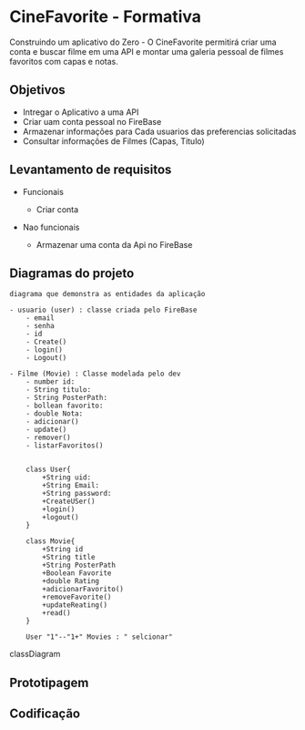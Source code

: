 # CineFavorite - Formativa
Construindo um aplicativo do Zero - O CineFavorite permitirá criar uma conta e buscar filme em uma API e montar uma galeria pessoal de filmes favoritos com capas e notas.

## Objetivos
- Intregar o Aplicativo a uma API
- Criar uam conta pessoal no FireBase
- Armazenar informações para Cada usuarios das preferencias solicitadas
- Consultar informações de Filmes (Capas, Titulo)

## Levantamento de requisitos 

- Funcionais
    - Criar conta


- Nao funcionais 
    - Armazenar uma conta da Api no FireBase

## Diagramas do projeto
    diagrama que demonstra as entidades da aplicação

    - usuario (user) : classe criada pelo FireBase
        - email
        - senha
        - id
        - Create()
        - login()
        - Logout()

    - Filme (Movie) : Classe modelada pelo dev
        - number id:
        - String titulo:
        - String PosterPath:
        - bollean favorito:
        - double Nota:
        - adicionar()
        - update()
        - remover()
        - listarFavoritos()


```mermaid

    class User{
        +String uid:
        +String Email:
        +String password:
        +CreateUSer()
        +login()
        +logout()
    }

    class Movie{
        +String id
        +String title
        +String PosterPath
        +Boolean Favorite
        +double Rating
        +adicionarFavorito()
        +removeFavorite()
        +updateReating()
        +read()
    }

    User "1"--"1+" Movies : " selcionar"

```

classDiagram

## Prototipagem 

## Codificação